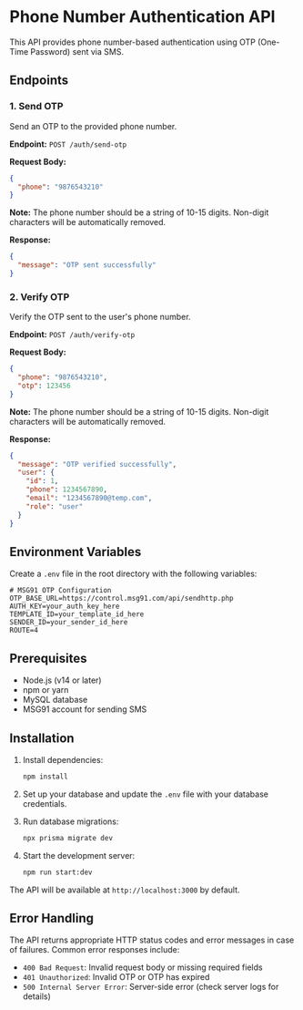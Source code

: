 # Phone Number Authentication API

This API provides phone number-based authentication using OTP (One-Time Password) sent via SMS.

## Endpoints

### 1. Send OTP

Send an OTP to the provided phone number.

**Endpoint:** `POST /auth/send-otp`

**Request Body:**
```json
{
  "phone": "9876543210"
}
```

**Note:** The phone number should be a string of 10-15 digits. Non-digit characters will be automatically removed.

**Response:**
```json
{
  "message": "OTP sent successfully"
}
```

### 2. Verify OTP

Verify the OTP sent to the user's phone number.

**Endpoint:** `POST /auth/verify-otp`

**Request Body:**
```json
{
  "phone": "9876543210",
  "otp": 123456
}
```

**Note:** The phone number should be a string of 10-15 digits. Non-digit characters will be automatically removed.

**Response:**
```json
{
  "message": "OTP verified successfully",
  "user": {
    "id": 1,
    "phone": 1234567890,
    "email": "1234567890@temp.com",
    "role": "user"
  }
}
```

## Environment Variables

Create a `.env` file in the root directory with the following variables:

```
# MSG91 OTP Configuration
OTP_BASE_URL=https://control.msg91.com/api/sendhttp.php
AUTH_KEY=your_auth_key_here
TEMPLATE_ID=your_template_id_here
SENDER_ID=your_sender_id_here
ROUTE=4
```

## Prerequisites

- Node.js (v14 or later)
- npm or yarn
- MySQL database
- MSG91 account for sending SMS

## Installation

1. Install dependencies:
   ```bash
   npm install
   ```

2. Set up your database and update the `.env` file with your database credentials.

3. Run database migrations:
   ```bash
   npx prisma migrate dev
   ```

4. Start the development server:
   ```bash
   npm run start:dev
   ```

The API will be available at `http://localhost:3000` by default.

## Error Handling

The API returns appropriate HTTP status codes and error messages in case of failures. Common error responses include:

- `400 Bad Request`: Invalid request body or missing required fields
- `401 Unauthorized`: Invalid OTP or OTP has expired
- `500 Internal Server Error`: Server-side error (check server logs for details)
